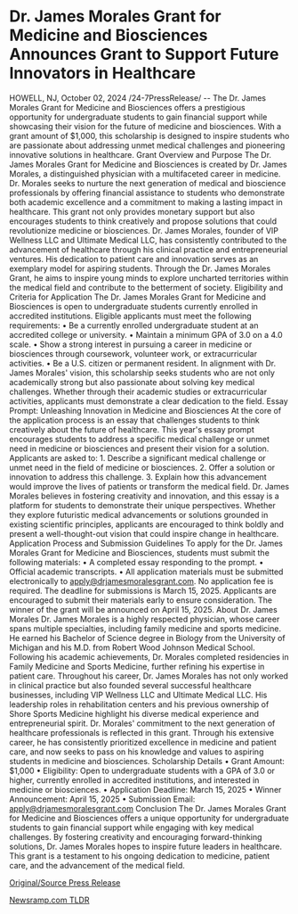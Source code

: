 # Dr. James Morales Grant for Medicine and Biosciences Announces Grant to Support Future Innovators in Healthcare

HOWELL, NJ, October 02, 2024 /24-7PressRelease/ -- The Dr. James Morales Grant for Medicine and Biosciences offers a prestigious opportunity for undergraduate students to gain financial support while showcasing their vision for the future of medicine and biosciences. With a grant amount of $1,000, this scholarship is designed to inspire students who are passionate about addressing unmet medical challenges and pioneering innovative solutions in healthcare.  Grant Overview and Purpose The Dr. James Morales Grant for Medicine and Biosciences is created by Dr. James Morales, a distinguished physician with a multifaceted career in medicine. Dr. Morales seeks to nurture the next generation of medical and bioscience professionals by offering financial assistance to students who demonstrate both academic excellence and a commitment to making a lasting impact in healthcare. This grant not only provides monetary support but also encourages students to think creatively and propose solutions that could revolutionize medicine or biosciences.  Dr. James Morales, founder of VIP Wellness LLC and Ultimate Medical LLC, has consistently contributed to the advancement of healthcare through his clinical practice and entrepreneurial ventures. His dedication to patient care and innovation serves as an exemplary model for aspiring students. Through the Dr. James Morales Grant, he aims to inspire young minds to explore uncharted territories within the medical field and contribute to the betterment of society.  Eligibility and Criteria for Application The Dr. James Morales Grant for Medicine and Biosciences is open to undergraduate students currently enrolled in accredited institutions. Eligible applicants must meet the following requirements:  •	Be a currently enrolled undergraduate student at an accredited college or university. •	Maintain a minimum GPA of 3.0 on a 4.0 scale. •	Show a strong interest in pursuing a career in medicine or biosciences through coursework, volunteer work, or extracurricular activities. •	Be a U.S. citizen or permanent resident.  In alignment with Dr. James Morales' vision, this scholarship seeks students who are not only academically strong but also passionate about solving key medical challenges. Whether through their academic studies or extracurricular activities, applicants must demonstrate a clear dedication to the field.  Essay Prompt: Unleashing Innovation in Medicine and Biosciences At the core of the application process is an essay that challenges students to think creatively about the future of healthcare. This year's essay prompt encourages students to address a specific medical challenge or unmet need in medicine or biosciences and present their vision for a solution.  Applicants are asked to: 1.	Describe a significant medical challenge or unmet need in the field of medicine or biosciences. 2.	Offer a solution or innovation to address this challenge. 3.	Explain how this advancement would improve the lives of patients or transform the medical field.  Dr. James Morales believes in fostering creativity and innovation, and this essay is a platform for students to demonstrate their unique perspectives. Whether they explore futuristic medical advancements or solutions grounded in existing scientific principles, applicants are encouraged to think boldly and present a well-thought-out vision that could inspire change in healthcare.  Application Process and Submission Guidelines To apply for the Dr. James Morales Grant for Medicine and Biosciences, students must submit the following materials: •	A completed essay responding to the prompt. •	Official academic transcripts. •	All application materials must be submitted electronically to apply@drjamesmoralesgrant.com. No application fee is required.  The deadline for submissions is March 15, 2025. Applicants are encouraged to submit their materials early to ensure consideration. The winner of the grant will be announced on April 15, 2025.  About Dr. James Morales Dr. James Morales is a highly respected physician, whose career spans multiple specialties, including family medicine and sports medicine. He earned his Bachelor of Science degree in Biology from the University of Michigan and his M.D. from Robert Wood Johnson Medical School. Following his academic achievements, Dr. Morales completed residencies in Family Medicine and Sports Medicine, further refining his expertise in patient care.  Throughout his career, Dr. James Morales has not only worked in clinical practice but also founded several successful healthcare businesses, including VIP Wellness LLC and Ultimate Medical LLC. His leadership roles in rehabilitation centers and his previous ownership of Shore Sports Medicine highlight his diverse medical experience and entrepreneurial spirit.  Dr. Morales' commitment to the next generation of healthcare professionals is reflected in this grant. Through his extensive career, he has consistently prioritized excellence in medicine and patient care, and now seeks to pass on his knowledge and values to aspiring students in medicine and biosciences.  Scholarship Details •	Grant Amount: $1,000 •	Eligibility: Open to undergraduate students with a GPA of 3.0 or higher, currently enrolled in accredited institutions, and interested in medicine or biosciences. •	Application Deadline: March 15, 2025 •	Winner Announcement: April 15, 2025 •	Submission Email: apply@drjamesmoralesgrant.com  Conclusion The Dr. James Morales Grant for Medicine and Biosciences offers a unique opportunity for undergraduate students to gain financial support while engaging with key medical challenges. By fostering creativity and encouraging forward-thinking solutions, Dr. James Morales hopes to inspire future leaders in healthcare. This grant is a testament to his ongoing dedication to medicine, patient care, and the advancement of the medical field. 

[Original/Source Press Release](https://www.24-7pressrelease.com/press-release/514874/dr-james-morales-grant-for-medicine-and-biosciences-announces-grant-to-support-future-innovators-in-healthcare) 

[Newsramp.com TLDR](https://newsramp.com/None) 